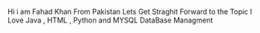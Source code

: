 Hi i am Fahad Khan 
From Pakistan 
Lets Get Straghit Forward to the Topic
I Love Java , HTML , Python and MYSQL DataBase Managment 

